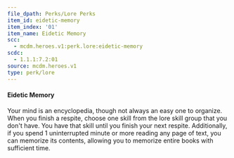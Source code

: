 ```yaml
---
file_dpath: Perks/Lore Perks
item_id: eidetic-memory
item_index: '01'
item_name: Eidetic Memory
scc:
  - mcdm.heroes.v1:perk.lore:eidetic-memory
scdc:
  - 1.1.1:7.2:01
source: mcdm.heroes.v1
type: perk/lore
---
```


#### Eidetic Memory

Your mind is an encyclopedia, though not always an easy one to organize. When you finish a respite, choose one skill from the lore skill group that you don't have. You have that skill until you finish your next respite. Additionally, if you spend 1 uninterrupted minute or more reading any page of text, you can memorize its contents, allowing you to memorize entire books with sufficient time.
